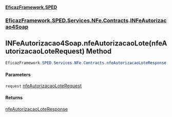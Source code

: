 #### [EficazFramework.SPED](EficazFrameworkSPED.md 'EficazFramework SPED')
### [EficazFramework.SPED.Services.NFe.Contracts](EficazFramework.SPED.Services.NFe.Contracts.md 'EficazFramework.SPED.Services.NFe.Contracts').[INFeAutorizacao4Soap](EficazFramework.SPED.Services.NFe.Contracts.md#EficazFramework.SPED.Services.NFe.Contracts.INFeAutorizacao4Soap 'EficazFramework.SPED.Services.NFe.Contracts.INFeAutorizacao4Soap')

## INFeAutorizacao4Soap.nfeAutorizacaoLote(nfeAutorizacaoLoteRequest) Method

```csharp
EficazFramework.SPED.Services.NFe.Contracts.nfeAutorizacaoLoteResponse nfeAutorizacaoLote(EficazFramework.SPED.Services.NFe.Contracts.nfeAutorizacaoLoteRequest request);
```
#### Parameters

<a name='EficazFramework.SPED.Services.NFe.Contracts.INFeAutorizacao4Soap.nfeAutorizacaoLote(EficazFramework.SPED.Services.NFe.Contracts.nfeAutorizacaoLoteRequest).request'></a>

`request` [nfeAutorizacaoLoteRequest](EficazFramework.SPED.Services.NFe.Contracts/nfeAutorizacaoLoteRequest.md 'EficazFramework.SPED.Services.NFe.Contracts.nfeAutorizacaoLoteRequest')

#### Returns
[nfeAutorizacaoLoteResponse](EficazFramework.SPED.Services.NFe.Contracts/nfeAutorizacaoLoteResponse.md 'EficazFramework.SPED.Services.NFe.Contracts.nfeAutorizacaoLoteResponse')